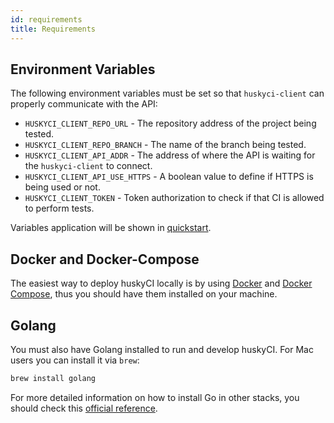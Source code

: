 ```yaml
---
id: requirements
title: Requirements
---
```

## Environment Variables

The following environment variables must be set so that `huskyci-client` can properly communicate with the API:

* `HUSKYCI_CLIENT_REPO_URL` - The repository address of the project being tested.
* `HUSKYCI_CLIENT_REPO_BRANCH` - The name of the branch being tested. 
* `HUSKYCI_CLIENT_API_ADDR` - The address of where the API is waiting for the `huskyci-client` to connect.
* `HUSKYCI_CLIENT_API_USE_HTTPS` - A boolean value to define if HTTPS is being used or not.
* `HUSKYCI_CLIENT_TOKEN` - Token authorization to check if that CI is allowed to perform tests.

Variables application will be shown in [quickstart][Quickstart].

## Docker and Docker-Compose

The easiest way to deploy huskyCI locally is by using [Docker][Docker Install] and [Docker Compose][Docker Compose Install], thus you should have them installed on your machine.

## Golang

You must also have Golang installed to run and develop huskyCI. For Mac users you can install it via `brew`:

```bash
brew install golang
```

For more detailed information on how to install Go in other stacks, you should check this [official reference](https://golang.org/doc/install).

[Docker Install]:  https://docs.docker.com/install/
[Docker Compose Install]: https://docs.docker.com/compose/install/
[Quickstart]: ../category/getting-started